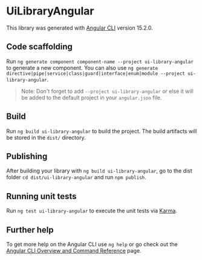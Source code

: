 # UiLibraryAngular

This library was generated with [Angular CLI](https://github.com/angular/angular-cli) version 15.2.0.

## Code scaffolding

Run `ng generate component component-name --project ui-library-angular` to generate a new component. You can also use `ng generate directive|pipe|service|class|guard|interface|enum|module --project ui-library-angular`.

> Note: Don't forget to add `--project ui-library-angular` or else it will be added to the default project in your `angular.json` file.

## Build

Run `ng build ui-library-angular` to build the project. The build artifacts will be stored in the `dist/` directory.

## Publishing

After building your library with `ng build ui-library-angular`, go to the dist folder `cd dist/ui-library-angular` and run `npm publish`.

## Running unit tests

Run `ng test ui-library-angular` to execute the unit tests via [Karma](https://karma-runner.github.io).

## Further help

To get more help on the Angular CLI use `ng help` or go check out the [Angular CLI Overview and Command Reference](https://angular.io/cli) page.
